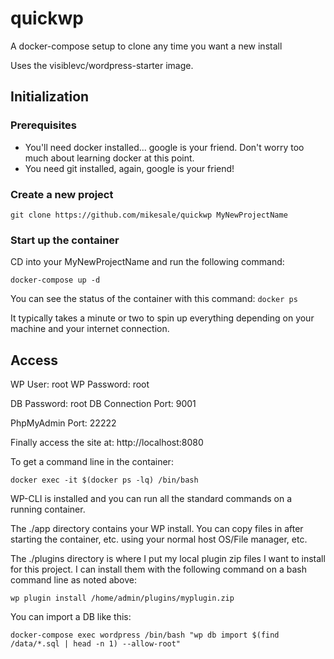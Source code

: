 # quickwp
A docker-compose setup to clone any time you want a new install

Uses the visiblevc/wordpress-starter image.

## Initialization

### Prerequisites

* You'll need docker installed... google is your friend. Don't worry too much about learning docker at this point.
* You need git installed, again, google is your friend!


### Create a new project
`git clone https://github.com/mikesale/quickwp MyNewProjectName`

### Start up the container
CD into your MyNewProjectName and run the following command:

`docker-compose up -d`

You can see the status of the container with this command:
`docker ps`

It typically takes a minute or two to spin up everything depending on your machine and your internet connection.

## Access 

WP User: root
WP Password: root

DB Password: root
DB Connection Port: 9001

PhpMyAdmin Port: 22222

Finally access the site at:
http://localhost:8080

To get a command line in the container:

`docker exec -it $(docker ps -lq) /bin/bash`

WP-CLI is installed and you can run all the standard commands on a running container.

The ./app directory contains your WP install. You can copy files in after starting the container, etc. using your normal host OS/File manager, etc.

The ./plugins directory is where I put my local plugin zip files I want to install for this project. I can install them with the following command on a bash command line as noted above:

`wp plugin install /home/admin/plugins/myplugin.zip`

You can import a DB like this:


`docker-compose exec wordpress /bin/bash "wp db import $(find /data/*.sql | head -n 1) --allow-root"`
